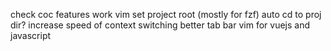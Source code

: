 check coc features work
vim set project root (mostly for fzf)
    auto cd to proj dir?
increase speed of context switching
better tab bar
vim for vuejs and javascript
